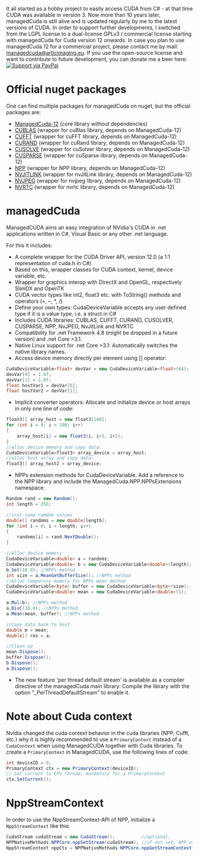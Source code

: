 It all started as a hobby project to easily access CUDA from C# - at that time CUDA was available in version 3. Now more than 10 years later, managedCuda is still alive and is updated regularly by me to the latest versions of CUDA. In order to support further developments, I switched from the LGPL license to a dual-license GPLv3 / commercial license starting with managedCuda for Cuda version 12 onwards. In case you plan to use managedCuda 12 for a commercial project, please contact me by mail: managedcuda@articimaging.eu. If you use the open-source license and want to contribute to future development, you can donate me a beer here: 
[![Support via PayPal](https://www.paypalobjects.com/en_GB/i/btn/btn_donate_SM.gif)](https://www.paypal.me/kunzmi/)

# Official nuget packages
One can find multiple packages for managedCuda on nuget, but the official packages are:
- [ManagedCuda-12](https://www.nuget.org/packages/ManagedCuda-12/) (core library without dependencies)
- [CUBLAS](https://www.nuget.org/packages/ManagedCuda-CUBLAS) (wrapper for cuBlas library, depends on ManagedCuda-12)
- [CUFFT](https://www.nuget.org/packages/ManagedCuda-CUFFT) (wrapper for cuFFT library, depends on ManagedCuda-12)
- [CURAND](https://www.nuget.org/packages/ManagedCuda-CURAND) (wrapper for cuRand library, depends on ManagedCuda-12)
- [CUSOLVE](https://www.nuget.org/packages/ManagedCuda-CUSOLVE) (wrapper for cuSolver library, depends on ManagedCuda-12)
- [CUSPARSE](https://www.nuget.org/packages/ManagedCuda-CUSPARSE) (wrapper for cuSparse library, depends on ManagedCuda-12)
- [NPP](https://www.nuget.org/packages/ManagedCuda-NPP) (wrapper for NPP library, depends on ManagedCuda-12)
- [NVJITLINK](https://www.nuget.org/packages/ManagedCuda-NVJITLINK) (wrapper for nvJitLink library, depends on ManagedCuda-12)
- [NVJPEG](https://www.nuget.org/packages/ManagedCuda-NVJPEG) (wrapper for nvjpeg library, depends on ManagedCuda-12)
- [NVRTC](https://www.nuget.org/packages/ManagedCuda-NVRTC) (wrapper for nvrtc library, depends on ManagedCuda-12)

# managedCuda
ManagedCUDA aims an easy integration of NVidia's CUDA in .net applications written in C#, Visual Basic or any other .net language.

For this it includes:
- A complete wrapper for the  CUDA Driver API, version 12.0 (a 1:1 representation of cuda.h in C#) 
- Based on this, wrapper classes for CUDA context, kernel, device variable, etc. 
- Wrapper for graphics interop with DirectX and OpenGL, respectively SlimDX and OpenTK 
- CUDA vector types like int2, float3 etc. with ToString() methods and operators (+, –, *, /) 
- Define your own types: CudaDeviceVariable accepts any user defined type if it is a value type, i.e. a struct in C# 
- Includes CUDA libraries: CUBLAS, CUFFT, CURAND, CUSOLVER, CUSPARSE, NPP, NvJPEG, NvJitLink and NVRTC
- Compatibility for .net Framework 4.8 (might be dropped in a future version) and .net Core >3.1.
- Native Linux support for .net Core >3.1: Automatically switches the native library names.
- Access device memory directly per element using [] operator:
```C#
CudaDeviceVariable<float> devVar = new CudaDeviceVariable<float>(64);
devVar[0] = 1.0f;
devVar[1] = 2.0f;
float hostVar1 = devVar[0];
float hostVar2 = devVar[1];
```
- Implicit converter operators: Allocate and initialize device or host arrays in only one line of code: 
```C#
float3[] array_host = new float3[100];
for (int i = 0; i < 100; i++)
{
	array_host[i] = new float3(i, i+1, i+2);
}
//alloc device memory and copy data:
CudaDeviceVariable<float3> array_device = array_host;
//alloc host array and copy data: 
float3[] array_host2 = array_device; 
```
- NPPs extension methods for CudaDeviceVariable. Add a reference to the NPP library and include the ManagedCuda.NPP.NPPsExtensions namespace: 
```C#
Random rand = new Random();
int length = 256;

//init some ramdom values
double[] randoms = new double[length];
for (int i = 0; i < length; i++)
{
	randoms[i] = rand.NextDouble();
}

//Alloc device memory
CudaDeviceVariable<double> a = randoms;
CudaDeviceVariable<double> b = new CudaDeviceVariable<double>(length);
b.Set(10.0); //NPPs method
int size = a.MeanGetBufferSize(); //NPPs method
//Alloc temporary memory for NPPs mean method
CudaDeviceVariable<byte> buffer = new CudaDeviceVariable<byte>(size);
CudaDeviceVariable<double> mean = new CudaDeviceVariable<double>(1);

a.Mul(b); //NPPs method
a.DivC(10.0); //NPPs method
a.Mean(mean, buffer); //NPPs method

//Copy data back to host
double m = mean;
double[] res = a;

//Clean up
mean.Dispose();
buffer.Dispose();
b.Dispose();
a.Dispose();
```

- The new feature 'per thread default stream' is available as a compiler directive of the managedCuda main library: Compile the library with the option "_PerThreadDefaultStream" to enable it.

# Note about Cuda context
Nvidia changed the cuda context behavior in the cuda libraries (NPP, Cufft, etc.) why it is highly recommended to use a ```PrimaryContext``` instead of a ```CudaContext``` when using ManagedCUDA together with Cuda libraries. To create a ```PrimaryContext``` in ManagedCUDA, use the following lines of code:
```C#
int deviceID = 0;
PrimaryContext ctx = new PrimaryContext(deviceID);
// Set current to CPU thread, mandatory for a PrimaryContext
ctx.SetCurrent();
```

# NppStreamContext
In order to use the NppStreamContext-API of NPP, initialize a ```NppStreamContext``` like this:
```C#
CudaStream cudaStream = new CudaStream();          //optional, 
NPPNativeMethods.NPPCore.nppSetStream(cudaStream); //if not set, NPP will work on the default null-stream
NppStreamContext nppCtx = NPPNativeMethods.NPPCore.nppGetStreamContext();
```